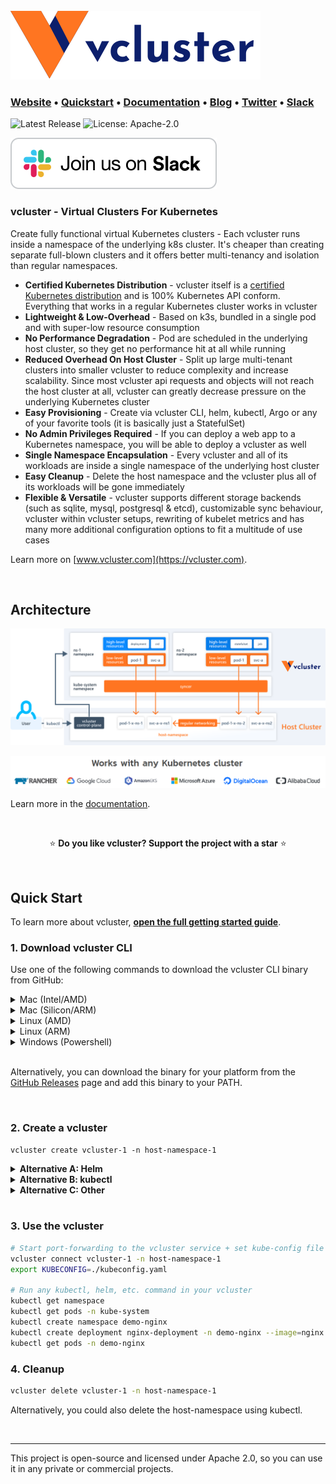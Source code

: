 <br>
<a href="https://www.vcluster.com"><img src="docs/static/media/vcluster-logo-dark.svg"></a>

### **[Website](https://www.vcluster.com)** • **[Quickstart](https://www.vcluster.com/docs/getting-started/setup)** • **[Documentation](https://www.vcluster.com/docs/what-are-virtual-clusters)** • **[Blog](https://loft.sh/blog)** • **[Twitter](https://twitter.com/loft_sh)** • **[Slack](https://slack.loft.sh/)**

![Latest Release](https://img.shields.io/github/v/release/loft-sh/vcluster?style=for-the-badge&label=Latest%20Release&color=%23007ec6)
![License: Apache-2.0](https://img.shields.io/github/license/loft-sh/vcluster?style=for-the-badge&color=%23007ec6)

[![Join us on Slack!](docs/static/media/slack.svg)](https://slack.loft.sh/)

### vcluster - Virtual Clusters For Kubernetes
Create fully functional virtual Kubernetes clusters - Each vcluster runs inside a namespace of the underlying k8s cluster. It's cheaper than creating separate full-blown clusters and it offers better multi-tenancy and isolation than regular namespaces.
- **Certified Kubernetes Distribution** - vcluster itself is a [certified Kubernetes distribution](https://github.com/cncf/k8s-conformance) and is 100% Kubernetes API conform. Everything that works in a regular Kubernetes cluster works in vcluster
- **Lightweight & Low-Overhead** - Based on k3s, bundled in a single pod and with super-low resource consumption
- **No Performance Degradation** - Pod are scheduled in the underlying host cluster, so they get no performance hit at all while running
- **Reduced Overhead On Host Cluster** - Split up large multi-tenant clusters into smaller vcluster to reduce complexity and increase scalability. Since most vcluster api requests and objects will not reach the host cluster at all, vcluster can greatly decrease pressure on the underlying Kubernetes cluster
- **Easy Provisioning** - Create via vcluster CLI, helm, kubectl, Argo or any of your favorite tools (it is basically just a StatefulSet)
- **No Admin Privileges Required** - If you can deploy a web app to a Kubernetes namespace, you will be able to deploy a vcluster as well
- **Single Namespace Encapsulation** - Every vcluster and all of its workloads are inside a single namespace of the underlying host cluster
- **Easy Cleanup** - Delete the host namespace and the vcluster plus all of its workloads will be gone immediately
- **Flexible & Versatile** - vcluster supports different storage backends (such as sqlite, mysql, postgresql & etcd), customizable sync behaviour, vcluster within vcluster setups, rewriting of kubelet metrics and has many more additional configuration options to fit a multitude of use cases

Learn more on [www.vcluster.com](https://vcluster.com).

<br>

## Architecture 
[![vcluster Intro](docs/static/media/diagrams/vcluster-architecture.svg)](https://www.vcluster.com)

![vcluster Compatibility](docs/static/media/cluster-compatibility.png)


Learn more in the [documentation](https://vcluster.com/docs/what-are-virtual-clusters).

<br>

<p align="center">
⭐️ <strong>Do you like vcluster? Support the project with a star</strong> ⭐️
</p>

<br>

## Quick Start
To learn more about vcluster, [**open the full getting started guide**](https://www.vcluster.com/docs/getting-started/setup).

### 1. Download vcluster CLI
Use one of the following commands to download the vcluster CLI binary from GitHub:

<details>
<summary>Mac (Intel/AMD)</summary>

```bash
curl -s -L "https://github.com/loft-sh/vcluster/releases/latest" | sed -nE 's!.*"([^"]*vcluster-darwin-amd64)".*!https://github.com\1!p' | xargs -n 1 curl -L -o vcluster && chmod +x vcluster;
sudo mv vcluster /usr/local/bin;
```

</details>

<details>
<summary>Mac (Silicon/ARM)</summary>

```bash
curl -s -L "https://github.com/loft-sh/vcluster/releases/latest" | sed -nE 's!.*"([^"]*vcluster-darwin-arm64)".*!https://github.com\1!p' | xargs -n 1 curl -L -o vcluster && chmod +x vcluster;
sudo mv vcluster /usr/local/bin;
```

</details>

<details>
<summary>Linux (AMD)</summary>

```bash
curl -s -L "https://github.com/loft-sh/vcluster/releases/latest" | sed -nE 's!.*"([^"]*vcluster-linux-amd64)".*!https://github.com\1!p' | xargs -n 1 curl -L -o vcluster && chmod +x vcluster;
sudo mv vcluster /usr/local/bin;
```

</details>

<details>
<summary>Linux (ARM)</summary>

```bash
curl -s -L "https://github.com/loft-sh/vcluster/releases/latest" | sed -nE 's!.*"([^"]*vcluster-linux-arm64)".*!https://github.com\1!p' | xargs -n 1 curl -L -o vcluster && chmod +x vcluster;
sudo mv vcluster /usr/local/bin;
```

</details>

<details>
<summary>Windows (Powershell)</summary>

```bash
md -Force "$Env:APPDATA\vcluster"; [System.Net.ServicePointManager]::SecurityProtocol = [System.Net.SecurityProtocolType]'Tls,Tls11,Tls12';
Invoke-WebRequest -UseBasicParsing ((Invoke-WebRequest -URI "https://github.com/loft-sh/vcluster/releases/latest" -UseBasicParsing).Content -replace "(?ms).*`"([^`"]*vcluster-windows-amd64.exe)`".*","https://github.com/`$1") -o $Env:APPDATA\vcluster\vcluster.exe;
$env:Path += ";" + $Env:APPDATA + "\vcluster";
[Environment]::SetEnvironmentVariable("Path", $env:Path, [System.EnvironmentVariableTarget]::User);
```

> If you get the error that Windows cannot find vcluster after installing it, you will need to restart your computer, so that the changes to the `PATH` variable will be applied.

</details>

<br>

Alternatively, you can download the binary for your platform from the [GitHub Releases](https://github.com/loft-sh/vcluster/releases) page and add this binary to your PATH.

<br>


### 2. Create a vcluster
```vash
vcluster create vcluster-1 -n host-namespace-1
```

<details>
<summary><b>Alternative A: Helm</b></summary>
<br>

Create file `vcluster.yaml`:
```bash
vcluster:
  image: rancher/k3s:v1.19.5-k3s2    
  extraArgs:
    - --service-cidr=10.96.0.0/12    
  baseArgs:
    - server
    - --write-kubeconfig=/k3s-config/kube-config.yaml
    - --data-dir=/data
    - --no-deploy=traefik,servicelb,metrics-server,local-storage
    - --disable-network-policy
    - --disable-agent
    - --disable-scheduler
    - --disable-cloud-controller
    - --flannel-backend=none
    - --kube-controller-manager-arg=controllers=*,-nodeipam,-nodelifecycle,-persistentvolume-binder,-attachdetach,-persistentvolume-expander,-cloud-node-lifecycle
storage:
  size: 5Gi
```

Deploy vcluster via helm:
```bash
helm upgrade --install vcluster-1 vcluster \
  --values vcluster.yaml \
  --repo https://charts.loft.sh \
  --namespace vcluster-1 \
  --repository-config=''
```

<br>
</details>

<details>
<summary><b>Alternative B: kubectl</b></summary>
<br>

Create file `vcluster.yaml`:
```yaml
apiVersion: v1
kind: ServiceAccount
metadata:
  name: vcluster-1
---
kind: Role
apiVersion: rbac.authorization.k8s.io/v1
metadata:
  name: vcluster-1
rules:
  - apiGroups: [""]
    resources: ["configmaps", "secrets", "services", "services/proxy", "pods", "pods/proxy", "pods/attach", "pods/portforward", "pods/exec", "pods/log", "events", "endpoints", "persistentvolumeclaims"]
    verbs: ["*"]
  - apiGroups: ["networking.k8s.io"]
    resources: ["ingresses"]
    verbs: ["*"]
  - apiGroups: [""]
    resources: ["namespaces"]
    verbs: ["get", "list", "watch"]
  - apiGroups: ["apps"]
    resources: ["statefulsets"]
    verbs: ["get", "list", "watch"]
---
kind: RoleBinding
apiVersion: rbac.authorization.k8s.io/v1
metadata:
  name: vcluster-1
subjects:
  - kind: ServiceAccount
    name: vcluster-1
roleRef:
  kind: Role
  name: vcluster-1
  apiGroup: rbac.authorization.k8s.io
---
apiVersion: v1
kind: Service
metadata:
  name: vcluster-1
spec:
  type: ClusterIP
  ports:
    - name: https
      port: 443
      targetPort: 8443
      protocol: TCP
  selector:
    app: vcluster-1
---
apiVersion: v1
kind: Service
metadata:
  name: vcluster-1-headless
spec:
  ports:
    - name: https
      port: 443
      targetPort: 8443
      protocol: TCP
  clusterIP: None
  selector:
    app: vcluster-1
---
apiVersion: apps/v1
kind: StatefulSet
metadata:
  name: vcluster-1
  labels:
    app: vcluster-1
spec:
  serviceName: vcluster-1-headless
  replicas: 1
  selector:
    matchLabels:
      app: vcluster-1
  template:
    metadata:
      labels:
        app: vcluster-1
    spec:
      terminationGracePeriodSeconds: 10
      serviceAccountName: vcluster-1
      containers:
      - image: rancher/k3s:v1.19.5-k3s2
        name: virtual-cluster
        command:
          - "/bin/k3s"
        args:
          - "server"
          - "--write-kubeconfig=/k3s-config/kube-config.yaml"
          - "--data-dir=/data"
          - "--disable=traefik,servicelb,metrics-server,local-storage"
          - "--disable-network-policy"
          - "--disable-agent"
          - "--disable-scheduler"
          - "--disable-cloud-controller"
          - "--flannel-backend=none"
          - "--kube-controller-manager-arg=controllers=*,-nodeipam,-nodelifecycle,-persistentvolume-binder,-attachdetach,-persistentvolume-expander,-cloud-node-lifecycle"  
          - "--service-cidr=10.96.0.0/12"  
        volumeMounts:
          - mountPath: /data
            name: data
      - name: syncer
        image: "loftsh/virtual-cluster:0.0.27"
        args:
          - --service-name=vcluster-1
          - --suffix=vcluster-1
          - --owning-statefulset=vcluster-1
          - --out-kube-config-secret=vcluster-1
        volumeMounts:
          - mountPath: /data
            name: data
  volumeClaimTemplates:
    - metadata:
        name: data
      spec:
        accessModes: [ "ReadWriteOnce" ]
        resources:
          requests:
            storage: 5Gi
```

Create vcluster using kubectl:
```bash
kubectl apply -f vcluster.yaml
```

</details>

<details>
<summary><b>Alternative C: Other</b></summary> 
Get the Helm chart or Kubernetes manifest and use any tool you like for the deployment of a vcluster, e.g. Argo, Flux etc.
</details>
<br>

### 3. Use the vcluster
```bash
# Start port-forwarding to the vcluster service + set kube-config file
vcluster connect vcluster-1 -n host-namespace-1
export KUBECONFIG=./kubeconfig.yaml

# Run any kubectl, helm, etc. command in your vcluster
kubectl get namespace
kubectl get pods -n kube-system
kubectl create namespace demo-nginx
kubectl create deployment nginx-deployment -n demo-nginx --image=nginx
kubectl get pods -n demo-nginx
```

### 4. Cleanup
```bash
vcluster delete vcluster-1 -n host-namespace-1
```

Alternatively, you could also delete the host-namespace using kubectl.


<br>

---

This project is open-source and licensed under Apache 2.0, so you can use it in any private or commercial projects.
